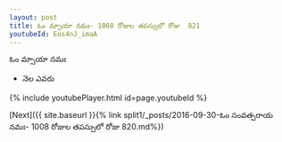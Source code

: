 ```yaml
---
layout: post
title: ఓం మ్సాయా నమః- 1008 రోజుల తపస్సులో రోజు  821
youtubeId: Eos4nJ_imaA
---
```

 
 
 ఓం మ్సాయా నమః  
 
 -  నెల ఎవరు 
 
  
 
  
 
 
 
 
 
 


{% include youtubePlayer.html id=page.youtubeId %}
 
[Next]({{ site.baseurl }}{% link  split1/_posts/2016-09-30-ఓం సంవత్సరాయ నమః- 1008 రోజుల తపస్సులో రోజు  820.md%})
 
